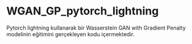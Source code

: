 # WGAN_GP_pytorch_lightning

Pytorch lightning kullanarak bir Wasserstein GAN with Gradient Penalty modelinin eğitimini gerçekleyen kodu içermektedir.
